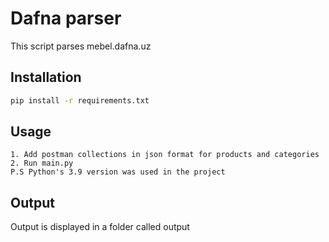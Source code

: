 # Dafna parser

This script parses mebel.dafna.uz

## Installation

```bash
pip install -r requirements.txt
```

## Usage

```
1. Add postman collections in json format for products and categories
2. Run main.py 
P.S Python's 3.9 version was used in the project 
```

## Output

Output is displayed in a folder called output

